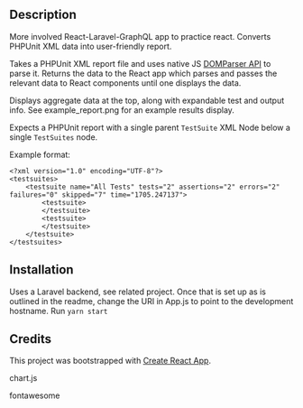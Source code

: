 ## Description
More involved React-Laravel-GraphQL app to practice react. Converts PHPUnit XML data into user-friendly report. 

Takes a PHPUnit XML report file and uses native JS [DOMParser API](https://developer.mozilla.org/en-US/docs/Web/Guide/Parsing_and_serializing_XML) to parse it. Returns the data to the React app which parses and passes the relevant data to React components until one displays the data.

Displays aggregate data at the top, along with expandable test and output info. See example_report.png for an example results display.

Expects a PHPUnit report with a single parent `TestSuite` XML Node below a single `TestSuites` node.

Example format:
```
<?xml version="1.0" encoding="UTF-8"?>
<testsuites>
    <testsuite name="All Tests" tests="2" assertions="2" errors="2" failures="0" skipped="7" time="1705.247137">
        <testsuite>
        </testsuite>
        <testsuite>
        </testsuite>
    </testsuite>
</testsuites>

```

## Installation
Uses a Laravel backend, see related project. Once that is set up as is outlined in the readme, change the URI in App.js to point to the development hostname.
Run `yarn start`

## Credits
This project was bootstrapped with [Create React App](https://github.com/facebook/create-react-app).

chart.js

fontawesome
